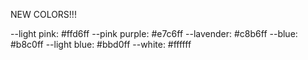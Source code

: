 NEW COLORS!!!

--light pink: #ffd6ff
--pink purple: #e7c6ff
--lavender: #c8b6ff
--blue: #b8c0ff
--light blue: #bbd0ff
--white: #ffffff